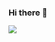 ### Hi there 👋

<!--
**handr95/handr95** is a ✨ _special_ ✨ repository because its `README.md` (this file) appears on your GitHub profile.

Here are some ideas to get you started:

- 🔭 I’m currently working on ...
- 🌱 I’m currently learning ...
- 👯 I’m looking to collaborate on ...
- 🤔 I’m looking for help with ...
- 💬 Ask me about ...
- 📫 How to reach me: ...
- 😄 Pronouns: ...
- ⚡ Fun fact: ...
-->

<a href="https://handr95.tistory.com/" target="_blank">
    <img src="https://img.shields.io/badge/tistory-000000?style=plastic&logo=tistory&logoColor=white"/>
</a>

